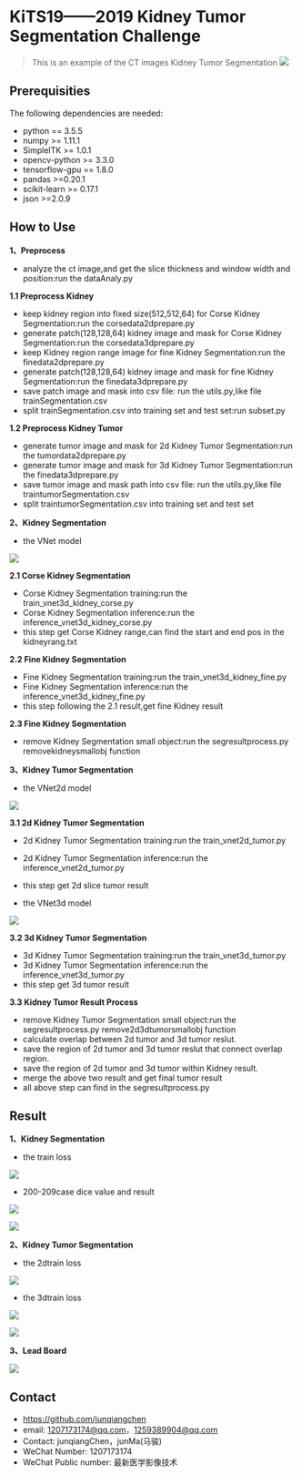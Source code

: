 # KiTS19——2019 Kidney Tumor Segmentation Challenge
> This is an example of the CT images Kidney Tumor Segmentation
![](KiTS19_header.png)

## Prerequisities
The following dependencies are needed:
- python == 3.5.5
- numpy >= 1.11.1
- SimpleITK >= 1.0.1
- opencv-python >= 3.3.0
- tensorflow-gpu == 1.8.0
- pandas >=0.20.1
- scikit-learn >= 0.17.1
- json >=2.0.9

## How to Use

**1、Preprocess**

* analyze the ct image,and get the slice thickness and window width and position:run the dataAnaly.py

**1.1 Preprocess Kidney**

* keep kidney region into fixed size(512,512,64) for Corse Kidney Segmentation:run the corsedata2dprepare.py
* generate patch(128,128,64) kidney image and mask for Corse Kidney Segmentation:run the corsedata3dprepare.py
* keep Kidney region range image for fine Kidney Segmentation:run the finedata2dprepare.py
* generate patch(128,128,64) kidney image and mask for fine Kidney Segmentation:run the finedata3dprepare.py
* save patch image and mask into csv file: run the utils.py,like file trainSegmentation.csv
* split trainSegmentation.csv into training set and test set:run subset.py

**1.2 Preprocess Kidney Tumor**

* generate tumor image and mask for 2d Kidney Tumor Segmentation:run the tumordata2dprepare.py
* generate tumor image and mask for 3d Kidney Tumor Segmentation:run the finedata3dprepare.py
* save tumor image and mask path into csv file: run the utils.py,like file traintumorSegmentation.csv
* split traintumorSegmentation.csv into training set and test set

**2、Kidney Segmentation**
* the VNet model

![](3dVNet.png) 

**2.1 Corse Kidney Segmentation**
* Corse Kidney Segmentation training:run the train_vnet3d_kidney_corse.py
* Corse Kidney Segmentation inference:run the inference_vnet3d_kidney_corse.py
* this step get Corse Kidney range,can find the start and end pos in the kidneyrang.txt

**2.2 Fine Kidney Segmentation**
* Fine Kidney Segmentation training:run the train_vnet3d_kidney_fine.py
* Fine Kidney Segmentation inference:run the inference_vnet3d_kidney_fine.py
* this step following the 2.1 result,get fine Kidney result

**2.3 Fine Kidney Segmentation**
* remove Kidney Segmentation small object:run the segresultprocess.py removekidneysmallobj function

**3、Kidney Tumor Segmentation**
* the VNet2d model

![](3dVNet.png) 

**3.1 2d Kidney Tumor Segmentation**
* 2d Kidney Tumor Segmentation training:run the train_vnet2d_tumor.py
* 2d Kidney Tumor Segmentation inference:run the inference_vnet2d_tumor.py
* this step get 2d slice tumor result

* the VNet3d model

![](3dVNet.png) 

**3.2 3d Kidney Tumor Segmentation**
* 3d Kidney Tumor Segmentation training:run the train_vnet3d_tumor.py
* 3d Kidney Tumor Segmentation inference:run the inference_vnet3d_tumor.py
* this step get 3d tumor result

**3.3 Kidney Tumor Result Process**
* remove Kidney Tumor Segmentation small object:run the segresultprocess.py remove2d3dtumorsmallobj function
* calculate overlap between 2d tumor and 3d tumor reslut.
* save the region of 2d tumor and 3d tumor reslut that connect overlap region.
* save the region of 2d tumor and 3d tumor within Kidney result.
* merge the above two result and get final tumor result
* all above step can find in the segresultprocess.py

## Result
**1、Kidney Segmentation**
* the train loss

![](kidneyloss.png)

* 200-209case dice value and result

![](dicevalue.PNG)

![](kidneresult.png)

**2、Kidney Tumor Segmentation**
* the 2dtrain loss

![](tumor2dloss.png)

* the 3dtrain loss

![](tumor3dloss.png)

![](tumorresult.png)

**3、Lead Board**

![](leadboard.PNG)

## Contact
* https://github.com/junqiangchen
* email: 1207173174@qq.com，1259389904@qq.com
* Contact: junqiangChen，junMa(马骏)
* WeChat Number: 1207173174
* WeChat Public number: 最新医学影像技术
